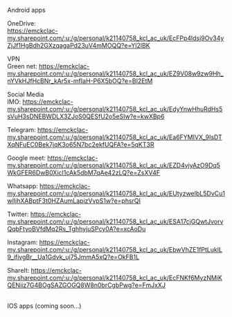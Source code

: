 Android apps

OneDrive:\
https://emckclac-my.sharepoint.com/:u:/g/personal/k21140758_kcl_ac_uk/EcFPp4ldsj9Ov34yZjJf1HgBdh2GXzqagaPd23uV4mMOQQ?e=Yl2lBK


VPN\
Green net:
https://emckclac-my.sharepoint.com/:u:/g/personal/k21140758_kcl_ac_uk/EZ9V08w9zw9Hh_nYVkHJfHcBNr_kAr5x-mfIaH-P6X5bOQ?e=BI2EtM


Social Media\
IMO:
https://emckclac-my.sharepoint.com/:u:/g/personal/k21140758_kcl_ac_uk/EdyYnwHhuRdHs5sVuH3sDNEBWDLX3ZJoS0QESfU2o5eSIw?e=kwXBp6

Telegram:
https://emckclac-my.sharepoint.com/:u:/g/personal/k21140758_kcl_ac_uk/Ea6FYMIVX_9IsDTXqNFuEC0Bek7jqK3o65N7bc2ekfUQFA?e=5qKT3R

Google meet:
https://emckclac-my.sharepoint.com/:u:/g/personal/k21140758_kcl_ac_uk/EZD4vjyAzO9Dq5WkGFER6DwB0XicI1cAk5dbM7qAe42zLQ?e=ZsXV4F

Whatsapp:
https://emckclac-my.sharepoint.com/:u:/g/personal/k21140758_kcl_ac_uk/EUtyzweIbL5DvCu1wlIjhXABptF3t0HZAumLapizVvpS1w?e=phsrQI

Twitter:
https://emckclac-my.sharepoint.com/:u:/g/personal/k21140758_kcl_ac_uk/ESA17cjGQwtJvorvQqbFtyoBVfdMq2Rs_TghhyjuSPcy0A?e=xcAoDu

Instagram:
https://emckclac-my.sharepoint.com/:u:/g/personal/k21140758_kcl_ac_uk/EbwVhZE1fPtLuklL9_ifivgBr__Ua1Gdvk_uj75JmmA5xQ?e=OkFB1L

ShareIt:
https://emckclac-my.sharepoint.com/:u:/g/personal/k21140758_kcl_ac_uk/EcFNKf6MyzNMiKQENiiz7G4BOgSAZGOGQ8W8n0brCgbPwg?e=FmJxXJ



\
IOS apps (coming soon...)

